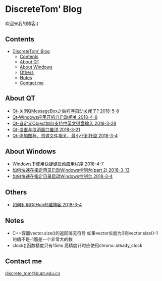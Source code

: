 # DiscreteTom' Blog

欢迎来我的博客:)

## Contents

- [DiscreteTom' Blog](#discretetom-blog)
	- [Contents](#contents)
	- [About QT](#about-qt)
	- [About Windows](#about-windows)
	- [Others](#others)
	- [Notes](#notes)
	- [Contact me](#contact-me)

## About QT
- [Qt-关闭QMessageBox之后程序自动关闭了? 2018-5-8](9.md)
- [Qt-Windows应用开机自启动相关 2018-4-9](8.md)
- [Qt-自定义Object如何支持中英文键盘输入 2018-3-28](6.md)
- [Qt-设置与取消窗口置顶 2018-3-21](5.md)
- [Qt-添加图标、资源文件相关、最小化到托盘 2018-3-4](2.md)

## About Windows

- [Windows下使用快捷键启动应用程序 2018-4-7](7.md)
- [如何快速在指定目录启动Windows控制台(part 2) 2018-3-13](4.md)
- [如何快速在指定目录启动Windows控制台 2018-3-4](3.md)

## Others

- [如何利用GitHub创建博客 2018-3-4](1.md)

## Notes

- C++容器vector.size()的返回值无符号 如果vector长度为0则vector.size()-1的值不是-1而是一个非常大的数
- clock()函数精度只有15ms 高精度计时应使用chrono::steady_clock

## Contact me

discrete_tom@bupt.edu.cn